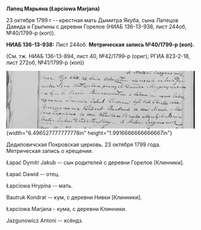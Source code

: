 **Лапец Марьяна (Łapciowa Marjana)**

23 октября 1799 г -- крестная мать Дымитра Якуба, сына Лапецов Давида и
Грыпины с деревни Горелое (НИАБ 136-13-938, лист 244об, №40/1799-р
(коп)).

**НИАБ 136-13-938:** Лист 244об. **Метрическая запись №40/1799-р
(коп).**

(См. тж. НИАБ 136-13-894, лист 40, №42/1799-р (ориг); РГИА 823-2-18,
лист 272об, №41/1799-р (коп))

![](./media/1c04b9d18802a8c568949d590877e3f4687ccff6.png){width="6.496527777777778in"
height="1.9916666666666667in"}

Дедиловичская Покровская церковь. 23 октября 1799 года. Метрическая
запись о крещении.

Łapać Dymitr Jakub -- сын родителей с деревни Горелое \[Клинники\].

Łapać Dawid -- отец.

Łapciowa Hrypina -- мать.

Bautruk Kondrat -- кум, с деревни Нивки \[Клинники\].

Łapciowa Marjana - кума, с деревни Клинники.

Jazgunowicz Antoni -- ксёндз.
